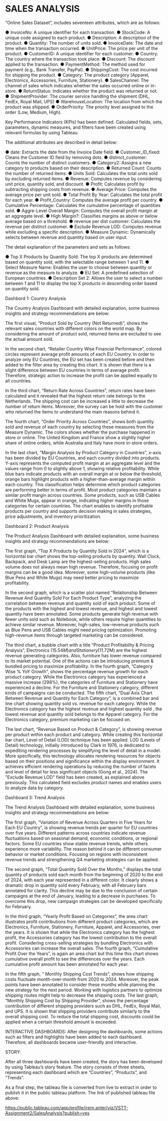 # SALES ANALYSIS

“Online Sales Dataset”, includes seventeen attributes, which are as follows:

● InvoiceNo: A unique identifier for each transaction.
● StockCode: A unique code assigned to each product.
● Description: A description of the product.
● Quantity: The number of units sold.
● InvoiceDate: The date and time when the transaction occurred.
● UnitPrice: The price per unit of the product.
● CustomerID: A unique identifier for each customer.
● Country: The country where the transaction took place.
● Discount: The discount applied to the transaction.
● PaymentMethod: The method used for payment (e.g., Bank Transfer, PayPal).
● ShippingCost: The cost incurred for shipping the product.
● Category: The product category (Apparel, Electronics, Accessories, Furniture, Stationery).
● SalesChannel: The channel of sales which indicates whether the sales occurred online or
in-store.
● ReturnStatus: Indicates whether the product was returned or not.
● ShipmentProvider: The courier service handling the shipment (DHL, FedEx, Royal Mail, UPS)
● WarehouseLocation: The location from which the product was shipped.
● OrderPriority: The priority level assigned to the order (Low, Medium, High).

Key Performance Indicators (KPIs) has been defined. Calculated fields, sets, parameters, dynamic measures, and filters have been created using relevant formulas by using Tableau. 

The additional attributes are described in detail below:

● date: Extracts the date from the Invoice Date field.
● Customer_ID_fixed: Cleans the Customer ID field by removing dots.
● distinct_customer: Counts the number of distinct customers.
● Category2: Assigns a new category to products based on their description.
● Returned Count: Counts the number of returned items.
● Units Sold: Calculates the total units sold by excluding returned items.
● Revenue: Computes revenue by considering unit price, quantity sold, and discount.
● Profit: Calculates profit by subtracting shipping costs from revenue.
● Average Price: Computes the average price per unit sold.
● Total Profit By Year: Calculates the total profit for each year.
● Profit_Country: Computes the average profit per country.
● Cumulative Percentage: Calculates the cumulative percentage of quantities sold.
● Aggre-Level Overall Margin: Computes the overall profit margin at an aggregate level.
● High Margin?: Classifies margins as above or below average based on a threshold.
● revenue per dist customer: Calculates the revenue per distinct customer.
● Exclude Revenue LOD: Computes revenue while excluding a specific description.
● Measure Dynamic: Dynamically selects between revenue and quantity based on user input.

The detail explanation of the parameters and sets as follows:

● Top X Products by Quantity Sold: The top X products are determined based on quantity sold, with the selectable range between 1 and 11.
● Select Measure Name: Enables the user to choose between quantity or revenue as the measure to analyze.
● EU Set: A predefined selection of European countries.
● Description Set 2: Allows the user to select a number between 1 and 11 to display the top X
products in descending order based on quantity sold.

Dashbord 1: Country Analysis

The Country Analysis Dashboard with detailed explanation, some business insights and strategy recommendations are below:

The first visual, “Product Sold by Country (Not Returned)”, shows the relevant sales countries with different colors on the world map. By considering the amount of product sold, returned items are excluded to see the actual amount sold.

In the second chart, “Retailer Country Wise Financial Performance”, colored circles represent average profit amounts of each EU Country. In order to analyze only EU Countries, the EU set has been created before and then added to the filter area by creating this chart. It is shown that there is a slight difference between EU countries in terms of average profit. Therefore, strategic action to increase the profit can be applied equally to all countries.

In the third chart, “Return Rate Across Countries”, return rates have been calculated and it revealed that the highest return rate belongs to the Netherlands. The shipping cost can be increased a little to decrease the number of return items. Moreover, the survey can be hold with the customer who returned the items to understand the main reasons behind it.

The fourth chart, “Order Priority Across Countries”, shows both quantity sold and revenue of each country by selecting these measures from the Measure Dynamic. The colors shows whether the purchase happened in store or online. The United Kingdom and France show a slightly higher share of online orders, while Australia and Italy have more in-store orders.

In the last chart, “Margin Analysis by Product Category in Countries”, x-axis has been divided by EU Countries, and each country divided into products. Y-axis represents the computed profit margin at an aggregate level and the values range from 0 to slightly above 1, showing relative profitability. While blue bars indicate products with an overall margin at or below the threshold, orange bars highlight products with a higher-than-average margin within each country. This classification helps determine which product categories are performing better in terms of profit. Most product categories maintain a similar profit margin across countries. Some products, such as USB Cables and White Mugs, appear in orange, indicating higher margins in those categories for certain countries. The chart enables to identify profitable products per country and supports decision making in sales strategies, price adjustments, and inventory prioritization.

Dashboard 2: Product Analysis

The Product Analysis Dashboard with detailed explanation, some business insights and strategy recommendations are below:

The first graph, “Top X Products by Quantity Sold in 2024”, which is a horizontal bar chart shows the top-selling products by quantity. Wall Clock, Backpack, and Desk Lamp are the highest-selling products. High sales volume does not always mean high revenue. Therefore, focusing on profit margins can be a good idea. Moreover, some high-volume products (like Blue Pens and White Mugs) may need better pricing to maximize profitability.

In the second graph, which is a scatter plot named “Relationship Between Revenue And Quantity Sold For Each Product Type”, analyzing the correlation between revenue and quantity sold of each product. Some of the products with the highest and lowest revenue, and highest and lowest quantity have been annotated. Some products generate high revenue with fewer units sold such as Notebook, while others require higher quantities to achieve similar revenue. Moreover, high-sales, low-revenue products such as Blue Pens and USB Cables might need pricing optimization. Promoting high-revenue items through targeted marketing can be considered.

The third chart, a bubble chart with a title “Product Profitability & Pricing Analysis”, Electronics ($15.54M) and Stationery ($11.72M) are the highest revenue generating categories. Also, furniture has lower revenue compared to its market potential. One of the actions can be introducing premium & bundled pricing to maximize profitability.
In the fourth graph, “Category Wise % YoY Growth”, shows the percentage revenue growth for each product category. While the Electronics category has experienced a massive increase (298%), the categories of Furniture and Stationery have experienced a decline. For the Furniture and Stationery category, different kinds of campaigns can be conducted.
The fifth chart, “Dual Axis Chart Between Revenue and Quantity for Each Category”, is a combined bar and line chart showing quantity sold vs. revenue for each category. While the Electronics category has the highest revenue and highest quantity sold , the lowest revenue and quantity sold belongs to the Apparel category. For the Electronics category, premium marketing can be focused on.

The last chart, “Revenue Based on Product & Category”, is showing revenue per product within each product and category. While creating this horizontal bar chart, Level of Detail (LOD) technique has been applied. LOD (Levels of Detail) technology, initially introduced by Clark in 1976, is dedicated to expediting rendering processes by simplifying the level of detail in a model. More specifically, this technology allocates rendering resources for objects based on their positions and significance within the display environment. It achieves efficient rendering operations by reducing the number of facets and level of detail for less significant objects (Gong et al., 2024). The "Exclude Revenue LOD" field has been created, as explained above previously. This calculated field excludes product names and enables users to analyze data by category.

Dashboard 3: Trend Analysis

The Trend Analysis Dashboard with detailed explanation, some business insights and strategy recommendations are below:

The first graph, “Variation of Revenue Across Quarters in Five Years for Each EU Country”, is showing revenue trends per quarter for EU countries over five years. Different patterns across countries indicate revenue fluctuations based on seasonal demand, economic conditions, or regional factors. Some EU countries show stable revenue trends, while others experience more variability. The reason behind it can be different consumer behavior or market conditions. Focusing on regions with inconsistent revenue trends and strengthening Q4 marketing strategies can be applied.

The second graph, “Total Quantity Sold Over the Months,” displays the total quantity of products sold each month from the beginning of 2020 to the end of 2024, with each year represented in a different color. It clearly shows a dramatic drop in quantity sold every February, with all February bars annotated for clarity. This decline may be due to the conclusion of certain campaigns at the end of January, leading to a decrease in purchases. To overcome this drop, new campaign strategies can be developed specifically for February.

In the third graph, “Yearly Profit Based on Categories”, the area chart illustrates profit contributions from different product categories, which are Electronics, Furniture, Stationery, Furniture, Apparel, and Accessories, over the years. It is shown that while the Electronics category has the highest profit, the Accessories category has the lowest contribution to the overall profit. Considering cross-selling strategies by bundling Electronics with Accessories can increase the overall sales.
The fourth graph, “Cumulative Profit Over the Years”, is again an area chart but this time this chart shows cumulative overall profit to see the differences over the years. Each cumulative profit amount has been annotated for each year.

In the fifth graph, “ Monthly Shipping Cost Trends”, shows how shipping costs fluctuate month-over-month from 2020 to 2024. Moreover, the peak points have been annotated to consider these months while planning the new strategy for the next period. Working with logistics partners to optimize shipping routes might help to decrease the shipping costs.
The last graph, “Monthly Shipping Cost by Shipping Provider”, shows the percentage contribution of different shipping providers such as DHL, FedEx, Royal Mail, and UPS. It is shown that shipping providers contribute similarly to the overall shipping cost. To reduce the total shipping cost, discounts could be applied when a certain threshold amount is exceeded.

INTERACTIVE DASHBOARDS: 
After designing the dashboards, some actions such as filters and highlights have been added to each dashboard. Therefore, all dashboards became user-friendly and interactive.

STORY:

After all three dashboards have been created, the story has been developed by using Tableau’s story feature. The story consists of three sheets, representing each dashboard which are “Countries”, “Products”, and “Trends”.

As a final step, the tableau file is converted from live to extract in order to publish it in the public tableau platform. The link of published tableau file above:

https://public.tableau.com/app/profile/irem.anter/viz/VSTT-Assignment2/SalesAnalysis?publish=yes

